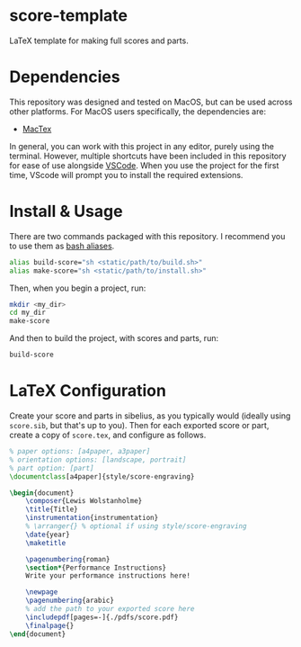 # score-template

LaTeX template for making full scores and parts.

# Dependencies

This repository was designed and tested on MacOS, but can be used across other platforms. For MacOS users specifically, the dependencies are:

- [MacTex](https://formulae.brew.sh/cask/mactex-no-gui)

In general, you can work with this project in any editor, purely using the terminal. However, multiple shortcuts have been included in this repository for ease of use alongside [VSCode](https://formulae.brew.sh/cask/visual-studio-code). When you use the project for the first time, VScode will prompt you to install the required extensions.

# Install & Usage

There are two commands packaged with this repository. I recommend you to use them as [bash aliases](https://linuxize.com/post/how-to-create-bash-aliases/).

```bash
alias build-score="sh <static/path/to/build.sh>"
alias make-score="sh <static/path/to/install.sh>"
```

Then, when you begin a project, run:

```bash
mkdir <my_dir>
cd my_dir
make-score
```

And then to build the project, with scores and parts, run:

```bash
build-score
```

# LaTeX Configuration

Create your score and parts in sibelius, as you typically would (ideally using `score.sib`, but that's up to you). Then for each exported score or part, create a copy of `score.tex`, and configure as follows.

```latex
% paper options: [a4paper, a3paper]
% orientation options: [landscape, portrait]
% part option: [part]
\documentclass[a4paper]{style/score-engraving}

\begin{document}
	\composer{Lewis Wolstanholme}
	\title{Title}
	\instrumentation{instrumentation}
	% \arranger{} % optional if using style/score-engraving
	\date{year}
	\maketitle

	\pagenumbering{roman}
	\section*{Performance Instructions}
	Write your performance instructions here!

	\newpage
	\pagenumbering{arabic}
	% add the path to your exported score here
	\includepdf[pages=-]{./pdfs/score.pdf}
	\finalpage{}
\end{document}
```